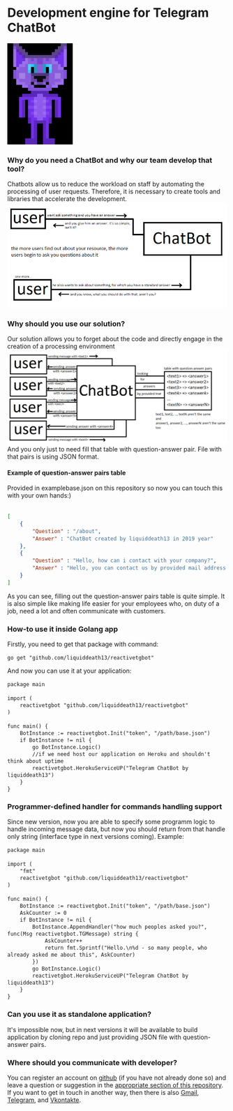 # Development engine for Telegram ChatBot
<img src="https://github.com/liquiddeath13/reactivetgbot/raw/master/media/blueberrycat.gif" width="150">

### Why do you need a ChatBot and why our team develop that tool?
Chatbots allow us to reduce the workload on staff by automating the processing of user requests. Therefore, it is necessary to create tools and libraries that accelerate the development.
![Useful case for providing ChatBot](https://github.com/liquiddeath13/reactivetgbot/raw/master/media/chatbot.png)
### Why should you use our solution?
Our solution allows you to forget about the code and directly engage in the creation of a processing environment
![Realization tips](https://github.com/liquiddeath13/reactivetgbot/raw/master/media/chatbot2.png)
And you only just to need fill that table with question-answer pair.
File with that pairs is using JSON format.
#### Example of question-answer pairs table
Provided in examplebase.json on this repository so now you can touch this with your own hands:)
```json

[
    {
        "Question" : "/about",
        "Answer" : "ChatBot created by liquiddeath13 in 2019 year"
    },
    {
        "Question" : "Hello, how can i contact with your company?",
        "Answer" : "Hello, you can contact us by provided mail address. Email: coolnickname@hostname.domain"
    }
]
```
As you can see, filling out the question-answer pairs table is quite simple. It is also simple like making life easier for your employees who, on duty of a job, need a lot and often communicate with customers.
### How-to use it inside Golang app
Firstly, you need to get that package with command:
```
go get "github.com/liquiddeath13/reactivetgbot"
```
And now you can use it at your application:
```golang
package main

import (
	reactivetgbot "github.com/liquiddeath13/reactivetgbot"
)

func main() {
    BotInstance := reactivetgbot.Init("token", "/path/base.json")
    if BotInstance != nil {
        go BotInstance.Logic()
        //if we need host our application on Heroku and shouldn't think about uptime
        reactivetgbot.HerokuServiceUP("Telegram ChatBot by liquiddeath13")
    }
}
```
### Programmer-defined handler for commands handling support
Since new version, now you are able to specify some programm logic to handle incoming message data, but now you should return from that handle only string (interface type in next versions coming).
Example:
```golang
package main

import (
	"fmt"
	reactivetgbot "github.com/liquiddeath13/reactivetgbot"
)

func main() {
	BotInstance := reactivetgbot.Init("token", "/path/base.json")
	AskCounter := 0
	if BotInstance != nil {
		BotInstance.AppendHandler("how much peoples asked you?", func(Msg reactivetgbot.TGMessage) string {
			AskCounter++
			return fmt.Sprintf("Hello.\n%d - so many people, who already asked me about this", AskCounter)
		})
		go BotInstance.Logic()
		reactivetgbot.HerokuServiceUP("Telegram ChatBot by liquiddeath13")
	}
}
```
### Can you use it as standalone application?
It's impossible now, but in next versions it will be available to build application by cloning repo and just providing JSON file with question-answer pairs.
### Where should you communicate with developer?
You can register an account on [github](https://github.com/join) (if you have not already done so) and leave a question or suggestion in the [appropriate section of this repository](https://github.com/liquiddeath13/reactivetgbot/issues). If you want to get in touch in another way, then there is also [Gmail](mailto:ntlv.xca@gmail.com), [Telegram](http://t.me/s3thix), and [Vkontakte](https://vk.com/id554777800).
